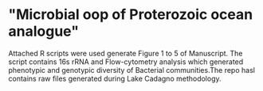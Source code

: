 # "Microbial oop of Proterozoic ocean analogue" 
Attached R scripts were used generate Figure 1 to 5 of Manuscript. The script contains 16s rRNA and Flow-cytometry analysis which generated phenotypic and genotypic diversity of Bacterial communities.The repo hasl contains raw files generated during Lake Cadagno methodology.   

